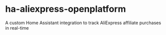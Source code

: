 # ha-aliexpress-openplatform
A custom Home Assistant integration to track AliExpress affiliate purchases in real-time
